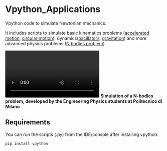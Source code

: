 # Vpython_Applications
Vpython code to simulate Newtonian mechanics. 

It includes scripts to simulate basic kinematics problems ([accelerated motion], [circular motion]), dynamics([oscillators], [gravitation]) and more advanced physics problems ([N bodies problem]).

![raw](https://github.com/andreabassi78/Vpython_Applications/raw/master/demo_video/N_bodies_problem.mp4)
**Simulation  of a N-bodies problem, developed by the Engineering Physics students at Politecnico di Milano**





## Requirements
You can run the scripts (.py) from the IDE/console after installing vpython:

    pip install vpython


[accelerated motion]: https://github.com/andreabassi78/Vpython_Applications/blob/master/simple_motion.py
[circular motion]: https://github.com/andreabassi78/Vpython_Applications/blob/master/simple_circular_motion.py
[oscillators]: https://github.com/andreabassi78/Vpython_Applications/blob/master/simple_oscillator.py
[gravitation]: https://github.com/andreabassi78/Vpython_Applications/blob/master/simple_gravitation.py
[N bodies problem]: https://github.com/andreabassi78/Vpython_Applications/blob/master/N_bodies_problem.py